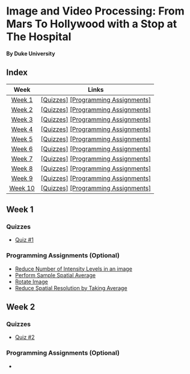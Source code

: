 # Image and Video Processing: From Mars To Hollywood with a Stop at The Hospital
__By Duke University__

## Index
| Week | Links | 
|:----:|:-----:|
| [Week 1](#week-1) | [[Quizzes]](#quizzes)    [[Programming Assignments]](#programming-assignments-optional) |
| [Week 2]() | [[Quizzes]](#quizzes)    [[Programming Assignments]](#programming-assignments) |
| [Week 3]() | [[Quizzes]](#quizzes)    [[Programming Assignments]](#programming-assignments) |
| [Week 4]() | [[Quizzes]](#quizzes)    [[Programming Assignments]](#programming-assignments) |
| [Week 5]() | [[Quizzes]](#quizzes)    [[Programming Assignments]](#programming-assignments) |
| [Week 6]() | [[Quizzes]](#quizzes)    [[Programming Assignments]](#programming-assignments) |
| [Week 7]() | [[Quizzes]](#quizzes)    [[Programming Assignments]](#programming-assignments) |
| [Week 8]() | [[Quizzes]](#quizzes)    [[Programming Assignments]](#programming-assignments) |
| [Week 9]() | [[Quizzes]](#quizzes)    [[Programming Assignments]](#programming-assignments) |
| [Week 10]() | [[Quizzes]](#quizzes)    [[Programming Assignments]](#programming-assignments) |


## Week 1
### Quizzes
- [Quiz #1](week-1/quiz-1.md)

### Programming Assignments (Optional)
- [Reduce Number of Intensity Levels in an image](week-1/reducePixelIntensityLevels.m)
- [Perform Sample Spatial Average](week-1/spatialAverage.m)
- [Rotate Image](week-1/rotateImage.m)
- [Reduce Spatial Resolution by Taking Average](week-1/reduceImageSpatialResolution.m)

## Week 2
### Quizzes
- [Quiz #2](week-2/quiz-2.md)

### Programming Assignments (Optional)
- []()
